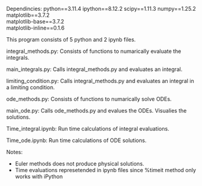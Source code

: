 Dependincies:
python==3.11.4 
ipython==8.12.2
scipy==1.11.3 
numpy==1.25.2
matplotlib==3.7.2          
matplotlib-base==3.7.2          
matplotlib-inline==0.1.6

This program consists of 5 python and 2 ipynb
files. 

integral_methods.py: Consists of functions to 
numarically evaluate the integrals.

main_integrals.py: Calls integral_methods.py
and evaluates an integral.

limiting_condition.py: Calls integral_methods.py
and evaluates an integral in a limiting condition.

ode_methods.py: Consists of functions to 
numarically solve ODEs.

main_ode.py: Calls ode_methods.py and evalues the ODEs.
Visualies the solutions.

Time_integral.ipynb: Run time calculations of integral
evaluations. 

Time_ode.ipynb: Run time calculations of ODE
solutions.

Notes:

- Euler methods does not produce physical solutions.
- Time evaluations represetended in ipynb files since
%timeit method only works with iPython
